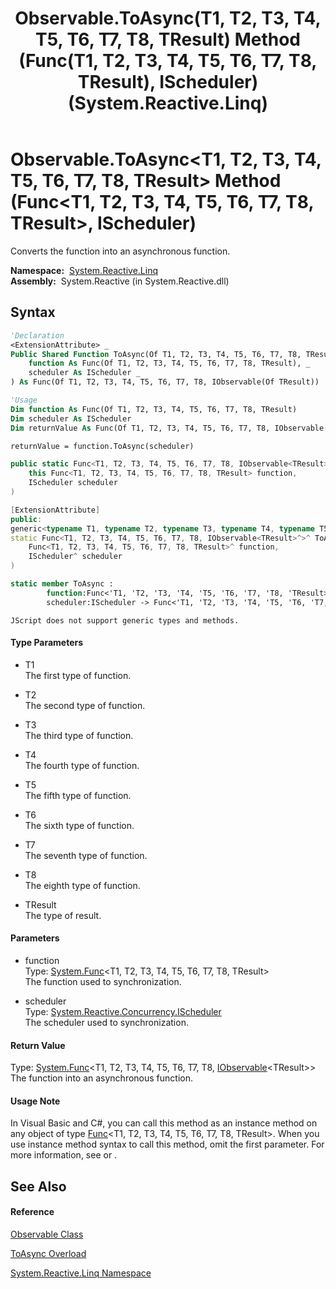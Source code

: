 ﻿---
title: Observable.ToAsync(T1, T2, T3, T4, T5, T6, T7, T8, TResult) Method (Func(T1, T2, T3, T4, T5, T6, T7, T8, TResult), IScheduler) (System.Reactive.Linq)
TOCTitle: ToAsync(T1, T2, T3, T4, T5, T6, T7, T8, TResult) Method (Func(T1, T2, T3, T4, T5, T6, T7, T8, TResult), IScheduler)
ms:assetid: M:System.Reactive.Linq.Observable.ToAsync``9(System.Func{``0,``1,``2,``3,``4,``5,``6,``7,``8},System.Reactive.Concurrency.IScheduler)
ms:mtpsurl: https://msdn.microsoft.com/en-us/library/Hh228956(v=VS.103)
ms:contentKeyID: 36068374
ms.date: 06/28/2011
mtps_version: v=VS.103
dev_langs:
- vb
- csharp
- c++
- fsharp
- jscript
---

# Observable.ToAsync\<T1, T2, T3, T4, T5, T6, T7, T8, TResult\> Method (Func\<T1, T2, T3, T4, T5, T6, T7, T8, TResult\>, IScheduler)

Converts the function into an asynchronous function.

**Namespace:**  [System.Reactive.Linq](hh211929\(v=vs.103\).md)  
**Assembly:**  System.Reactive (in System.Reactive.dll)

## Syntax

``` vb
'Declaration
<ExtensionAttribute> _
Public Shared Function ToAsync(Of T1, T2, T3, T4, T5, T6, T7, T8, TResult) ( _
    function As Func(Of T1, T2, T3, T4, T5, T6, T7, T8, TResult), _
    scheduler As IScheduler _
) As Func(Of T1, T2, T3, T4, T5, T6, T7, T8, IObservable(Of TResult))
```

``` vb
'Usage
Dim function As Func(Of T1, T2, T3, T4, T5, T6, T7, T8, TResult)
Dim scheduler As IScheduler
Dim returnValue As Func(Of T1, T2, T3, T4, T5, T6, T7, T8, IObservable(Of TResult))

returnValue = function.ToAsync(scheduler)
```

``` csharp
public static Func<T1, T2, T3, T4, T5, T6, T7, T8, IObservable<TResult>> ToAsync<T1, T2, T3, T4, T5, T6, T7, T8, TResult>(
    this Func<T1, T2, T3, T4, T5, T6, T7, T8, TResult> function,
    IScheduler scheduler
)
```

``` c++
[ExtensionAttribute]
public:
generic<typename T1, typename T2, typename T3, typename T4, typename T5, typename T6, typename T7, typename T8, typename TResult>
static Func<T1, T2, T3, T4, T5, T6, T7, T8, IObservable<TResult>^>^ ToAsync(
    Func<T1, T2, T3, T4, T5, T6, T7, T8, TResult>^ function, 
    IScheduler^ scheduler
)
```

``` fsharp
static member ToAsync : 
        function:Func<'T1, 'T2, 'T3, 'T4, 'T5, 'T6, 'T7, 'T8, 'TResult> * 
        scheduler:IScheduler -> Func<'T1, 'T2, 'T3, 'T4, 'T5, 'T6, 'T7, 'T8, IObservable<'TResult>> 
```

``` jscript
JScript does not support generic types and methods.
```

#### Type Parameters

  - T1  
    The first type of function.

<!-- end list -->

  - T2  
    The second type of function.

<!-- end list -->

  - T3  
    The third type of function.

<!-- end list -->

  - T4  
    The fourth type of function.

<!-- end list -->

  - T5  
    The fifth type of function.

<!-- end list -->

  - T6  
    The sixth type of function.

<!-- end list -->

  - T7  
    The seventh type of function.

<!-- end list -->

  - T8  
    The eighth type of function.

<!-- end list -->

  - TResult  
    The type of result.

#### Parameters

  - function  
    Type: [System.Func](https://msdn.microsoft.com/en-us/library/Dd267613)\<T1, T2, T3, T4, T5, T6, T7, T8, TResult\>  
    The function used to synchronization.  

<!-- end list -->

  - scheduler  
    Type: [System.Reactive.Concurrency.IScheduler](hh229149\(v=vs.103\).md)  
    The scheduler used to synchronization.  

#### Return Value

Type: [System.Func](https://msdn.microsoft.com/en-us/library/Dd267613)\<T1, T2, T3, T4, T5, T6, T7, T8, [IObservable](https://msdn.microsoft.com/en-us/library/Dd990377)\<TResult\>\>  
The function into an asynchronous function.  

#### Usage Note

In Visual Basic and C\#, you can call this method as an instance method on any object of type [Func](https://msdn.microsoft.com/en-us/library/Dd267613)\<T1, T2, T3, T4, T5, T6, T7, T8, TResult\>. When you use instance method syntax to call this method, omit the first parameter. For more information, see [](https://msdn.microsoft.com/en-us/library/Bb384936) or [](https://msdn.microsoft.com/en-us/library/Bb383977).

## See Also

#### Reference

[Observable Class](hh244252\(v=vs.103\).md)

[ToAsync Overload](hh211953\(v=vs.103\).md)

[System.Reactive.Linq Namespace](hh211929\(v=vs.103\).md)


